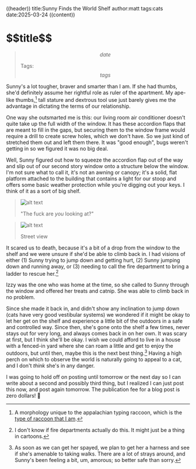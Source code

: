 ((header))
title:Sunny Finds the World Shelf
author:matt
tags:cats
date:2025-03-24
((content))
<h1 id="pagetitle">$$title$$</h1>

>$$date$$
>
>Tags: $$tags$$

Sunny's a lot tougher, braver and smarter than I am. If she had thumbs, she'd definitely assume her rightful role as ruler of the apartment. My ape-like thumbs,[^thumbs] tall stature and dextrous tool use just barely gives me the advantage in dictating the terms of our relationship.

One way she outsmarted me is this: our living room air conditioner doesn't quite take up the full width of the window. It has these accordion flaps that are meant to fill in the gaps, but securing them to the window frame would require a drill to create screw holes, which we don't have. So we just kind of stretched them out and left them there. It was "good enough", bugs weren't getting in so we figured it was no big deal.

Well, Sunny figured out how to squeeze the accordion flap out of the way and slip out of our second story window onto a structure below the window. I'm not sure what to call it, it's not an awning or canopy; it's a solid, flat platform attached to the building that contains a light for our stoop and offers some basic weather protection while you're digging out your keys. I think of it as a sort of big shelf.

>![alt text](https://i.imgur.com/91F3JBO.jpeg "")
>
>"The fuck are *you* looking at?"

>![alt text](https://i.imgur.com/vJwSOtl.jpeg "")
>
> Street view

It scared us to death, because it's a bit of a drop from the window to the shelf and we were unsure if she'd be able to climb back in. I had visions of either (1) Sunny trying to jump down and getting hurt, (2) Sunny jumping down and running away, or (3) needing to call the fire department to bring a ladder to rescue her.[^fire]

Izzy was the one who was home at the time, so she called to Sunny through the window and offered her treats and catnip. She was able to climb back in no problem. 

Since she made it back in, and didn't show any inclination to jump down (cats have very good vestibular systems) we wondered if it might be okay to let her get on the shelf and experience a little bit of the outdoors in a safe and controlled way. Since then, she's gone onto the shelf a few times, never stays out for very long, and always comes back in on her own. It was scary at first, but I think she'll be okay. I wish we could afford to live in a house with a fenced-in yard where she can roam a little and get to enjoy the outdoors, but until then, maybe this is the next best thing.[^harness] Having a high perch on which to observe the world is naturally going to appeal to a cat, and I don't *think* she's in any danger.

I was going to hold off on posting until tomorrow or the next day so I can write about a second and possibly third thing, but I realized I can just post this now, and post again tomorrow. The publication fee for a blog post is zero dollars! 🦝

[^fire]: I don't know if fire departments actually do this. It might just be a thing in cartoons.

[^harness]: As soon as we can get her spayed, we plan to get her a harness and see if she's amenable to taking walks. There are a lot of strays around, and Sunny's been feeling a bit, um, amorous; so better safe than sorry.

[^thumbs]: A morphology unique to the appalachian typing raccoon, which is the [type of raccoon that I am](/lore).